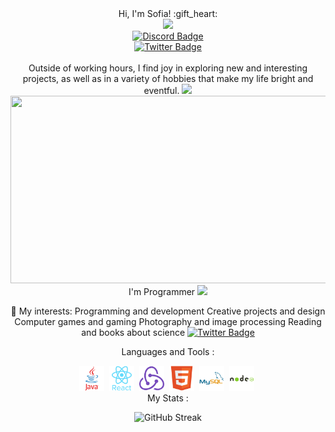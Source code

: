 <div id="header" align="center">
Hi, I'm Sofia! :gift_heart:
  
<div id="header" align="center">
<img src="https://media.giphy.com/media/xqeatbgD4Aq5k5aEW4/giphy.gif" width="400"/>

</div>
<div id="badges">
</a>
<div id="header" align="center"> 
<a href="https://discord.com/channels/@sudnesssssbaby">
<img src="https://img.shields.io/badge/Discord-black?style=for-the-badge&logo=discord&logoColor=white" alt="Discord Badge"/>
</a>
<div id="header" align="center">   
<a href="https://twitter.com/AliciaO67592108">
<img src="https://img.shields.io/badge/Twitter-blue?style=for-the-badge&logo=twitter&logoColor=white" alt="Twitter Badge"/>
</a>
</div>
<img src="https://komarev.com/ghpvc/?username=sofiapepper003&style=flat-square&color=blue" alt=""/>
<div align="center">
Outside of working hours, I find joy in exploring new and interesting projects, as well as in a variety of hobbies that make my life bright and eventful.
<img src="https://media.giphy.com/media/J546wv1ja2LkrAwRBm/giphy.gif" width="30px"/>
</h1>
<div align="center">
<img src="https://media.giphy.com/media/oBQZIgNobc7ewVWvCd/giphy.gif" width="600" height="300"/>
</div>
I'm   Programmer <img src="https://media.giphy.com/media/3o6fJ6zHaMnuHgxWuY/giphy.gif" width="30"> 

:telescope: My interests:
Programming and development
Creative projects and design
Computer games and gaming
Photography and image processing
Reading and books about science
<a href="https://twitter.com/AliciaO67592108">
<img src="https://img.shields.io/badge/Twitter-blue?style=for-the-badge&logo=twitter&logoColor=white" alt="Twitter Badge"/>
</a>

Languages and Tools :
  <div>
  <img src="https://github.com/devicons/devicon/blob/master/icons/java/java-original-wordmark.svg" title="Java" alt="Java" width="40" height="40"/>&nbsp;
<img src="https://github.com/devicons/devicon/blob/master/icons/react/react-original-wordmark.svg" title="React" alt="React" width="40" height="40"/>&nbsp;
<img src="https://github.com/devicons/devicon/blob/master/icons/redux/redux-original.svg" title="Redux" alt="Redux " width="40" height="40"/>&nbsp;
<img src="https://github.com/devicons/devicon/blob/master/icons/html5/html5-original.svg" title="HTML5" alt="HTML" width="40" height="40"/>&nbsp;
<img src="https://github.com/devicons/devicon/blob/master/icons/mysql/mysql-original-wordmark.svg" title="MySQL"  alt="MySQL" width="40" height="40"/>&nbsp;
<img src="https://github.com/devicons/devicon/blob/master/icons/nodejs/nodejs-original-wordmark.svg" title="NodeJS" alt="NodeJS" width="40" height="40"/>&nbsp;

  </div> 
My Stats :
<div id="header" align="center"> 

  
![GitHub Streak](http://github-readme-streak-stats.herokuapp.com?user=sofiapepper003&theme=dark&background=000000)  
  
